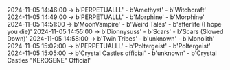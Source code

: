 2024-11-05 14:46:00 -> b'PERPETUALLL' - b'Amethyst' - b'Witchcraft'
2024-11-05 14:49:00 -> b'PERPETUALLL' - b'Morphine' - b'Morphine'
2024-11-05 14:51:00 -> b'MoonVampire' - b'Weird Tales' - b'afterlife (I hope you die)'
2024-11-05 14:55:00 -> b'Dionnysuss' - b'Scars' - b'Scars (Slowed Down)'
2024-11-05 14:58:00 -> b'Twin Tribes' - b'unknown' - b'Monolith'
2024-11-05 15:02:00 -> b'PERPETUALLL' - b'Poltergeist' - b'Poltergeist'
2024-11-05 15:05:00 -> b'Crystal Castles official' - b'unknown' - b'Crystal Castles "KEROSENE" Official'
